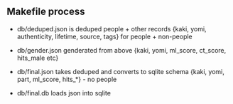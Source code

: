 ## Makefile process

 - db/deduped.json is deduped people + other records
    {kaki, yomi, authenticity, lifetime, source, tags} for people + non-people

 - db/gender.json genderated from above
    {kaki, yomi, ml_score, ct_score, hits_male etc}

- db/final.json takes deduped and converts to sqlite schema
    {kaki, yomi, part, ml_score, hits_*}   - no people

 - db/final.db loads json into sqlite